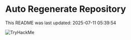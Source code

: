 # Auto Regenerate Repository

This README was last updated: 2025-07-11 05:39:54

 ![TryHackMe](https://tryhackme.com/badge/533634)
